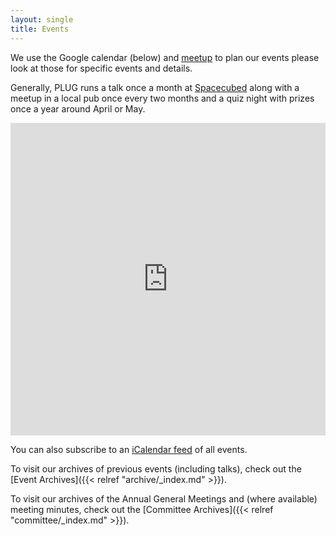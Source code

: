 ```yaml
---
layout: single
title: Events
---
```


We use the Google calendar (below) and [meetup](https://www.meetup.com/Perth-Linux-Users-Group-PLUG) to plan our events please look at those for specific events and details.

Generally, PLUG runs a talk once a month at [Spacecubed](https://www.spacecubed.com/) along with a meetup in a local pub once every two months and a quiz night with prizes once a year around April or May.

<iframe src="https://www.google.com/calendar/embed?showTitle=0&showNav=0&showDate=0&showPrint=0&showTabs=0&showCalendars=0&mode=AGENDA&height=200&wkst=1&bgcolor=%23FFFFFF&src=president%40plug.org.au&color=%23182C57&ctz=Australia%2FPerth" style=" border-width:0 " width="100%" height="500" frameborder="0" scrolling="no"></iframe>

You can also subscribe to an [iCalendar feed](https://calendar.google.com/calendar/ical/president%40plug.org.au/public/basic.ics) of all events.

To visit our archives of previous events (including talks), check out the [Event Archives]({{< relref "archive/_index.md" >}}).

To visit our archives of the Annual General Meetings and (where available) meeting minutes, check out the [Committee Archives]({{< relref "committee/_index.md" >}}).
